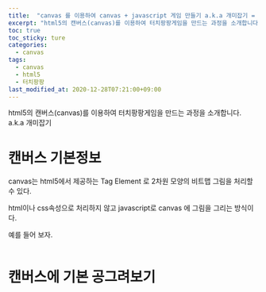 ```yaml
---
title:  "canvas 를 이용하여 canvas + javascript 게임 만들기 a.k.a 개미잡기 = 터치팡팡 "
excerpt: "html5의 캔버스(canvas)를 이용하여 터치팡팡게임을 만드는 과정을 소개합니다. a.k.a 개미잡기"
toc: true
toc_sticky: ture
categories:
  - canvas
tags:
  - canvas
  - html5
  - 터치팡팡
last_modified_at: 2020-12-28T07:21:00+09:00
---
```


html5의 캔버스(canvas)를 이용하여 터치팡팡게임을 만드는 과정을 소개합니다. a.k.a 개미잡기


# 캔버스 기본정보
canvas는 html5에서 제공하는 Tag Element 로 2차원 모양의 비트맵 그림을 처리할수 있다.  

html이나 css속성으로 처리하지 않고 javascript로 canvas 에 그림을 그리는 방식이다.

예를 들어 보자.
```
```


# 캔버스에 기본 공그려보기
 

  
  
  